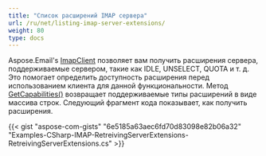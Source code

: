 ```yaml
---
title: "Список расширений IMAP сервера"
url: /ru/net/listing-imap-server-extensions/
weight: 80
type: docs
---
```


Aspose.Email's [ImapClient](https://reference.aspose.com/email/net/aspose.email.clients.imap/imapclient/) позволяет вам получить расширения сервера, поддерживаемые сервером, такие как IDLE, UNSELECT, QUOTA и т. д. Это помогает определить доступность расширения перед использованием клиента для данной функциональности. Метод [GetCapabilities()](https://reference.aspose.com/email/net/aspose.email.clients/emailclient/getcapabilities/#getcapabilities) возвращает поддерживаемые типы расширений в виде массива строк. Следующий фрагмент кода показывает, как получить расширения.

{{< gist "aspose-com-gists" "6e5185a63aec6fd70d83098e82b06a32" "Examples-CSharp-IMAP-RetreivingServerExtensions-RetreivingServerExtensions.cs" >}}